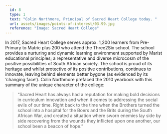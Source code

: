 ```yaml
---
  id: 8
  type: 1
  text: "Colin Northmore, Principal of Sacred Heart College today. "
  url: assets/images/points-of-interest/03.99.jpg
  reference: "Image: Sacred Heart College"
---
```

In 2017, Sacred Heart College serves approx. 1,200 learners from Pre-Primary to Matric plus 200 who attend the Three2Six school. The school provides a nurturing and dynamic learning environment supported by Marist educational principles; a representative and diverse microcosm of the positive possibilities of South African society. The school is proud of its heritage and whilst protective of its positive contributions, continues to innovate, leaving behind elements better bygone (as evidenced by its ‘changing face’). Colin Northmore prefaced the 2010 yearbook with this summary of the unique character of the college:

> “Sacred Heart has always had a reputation for making bold decisions in curriculum innovation and when it comes to addressing the social evils of our time. Right back to the time when the Brothers turned the school into a hospital for the Boers and the Brits during the South African War, and created a situation where sworn enemies lay side by side recovering from the wounds they inflicted upon one another, our school been a beacon of hope.”
        